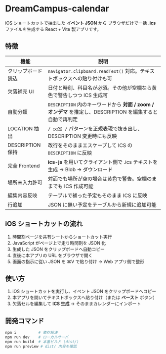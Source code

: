 # DreamCampus-calendar

iOS ショートカットで抽出した **イベント JSON** から
ブラウザだけで一括 **.ics** ファイルを生成する React + Vite 製アプリです。

## 特徴
| 機能 | 説明 |
|------|------|
| クリップボード読込 | `navigator.clipboard.readText()` 対応。テキストボックスへの貼り付けも可 |
| 欠落補完 UI | 日付と時刻、科目名が必須。その他が空欄なら黄色で警告しつつ ICS 生成可 |
| 自動分類 | `DESCRIPTION` 内のキーワードから **対面 / zoom / オンデマ** を推定し、DESCRIPTION を編集すると自動で再判定 |
| LOCATION 抽出 | `/ ○○室 /` パターンを正規表現で抜き出し、DESCRIPTION 変更時にも反映 |
| DESCRIPTION 保持 | 改行をそのままエスケープして ICS の `DESCRIPTION` に反映 |
| 完全 Frontend | **ics-js** を用いてクライアント側で .ics テキストを生成 → Blob → ダウンロード |
| 場所未入力許可 | 対面でも場所が空の場合は黄色で警告。空欄のままでも ICS 作成可能 |
| 編集内容反映 | テーブルで補った予定もそのまま ICS に反映 |
| 行追加 | JSON に無い予定をテーブルから新規に追加可能 |

## iOS ショートカットの流れ
1. 時間割ページを共有シートからショートカット実行
2. JavaScript がページ上で走り時間割を JSON 化
3. 生成した JSON をクリップボードへ自動コピー
4. 直後に本アプリの URL をブラウザで開く
5. 画面の指示に従い JSON を ⌘V で貼り付け → Web アプリ側で整形

## 使い方
1. iOS ショートカットを実行し、イベント JSON をクリップボードへコピー
2. 本アプリを開いてテキストボックスへ貼り付け（または **ペースト** ボタン）
3. 欠落セルを編集して **ICS 生成** → そのままカレンダーにインポート

## 開発コマンド
```bash
npm i          # 依存解決
npm run dev    # ローカルサーバ
npm run build  # 本番ビルド (dist/)
npm run preview # dist/ 内容を確認
```
